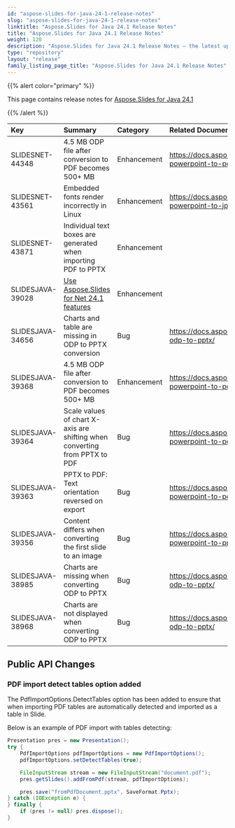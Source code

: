 ```yaml
---
id: "aspose-slides-for-java-24-1-release-notes"
slug: "aspose-slides-for-java-24-1-release-notes"
linktitle: "Aspose.Slides for Java 24.1 Release Notes"
title: "Aspose.Slides for Java 24.1 Release Notes"
weight: 120
description: "Aspose.Slides for Java 24.1 Release Notes – the latest updates and fixes."
type: "repository"
layout: "release"
family_listing_page_title: "Aspose.Slides for Java 24.1 Release Notes"
---
```


{{% alert color="primary" %}} 

This page contains release notes for [Aspose.Slides for Java 24.1](https://releases.aspose.com/java/repo/com/aspose/aspose-slides/24.1/)

{{% /alert %}} 

|**Key**|**Summary**|**Category**|**Related Documentation**|
| :- | :- | :- | :- |
|SLIDESNET-44348|4.5 MB ODP file after conversion to PDF becomes 500+ MB|Enhancement|https://docs.aspose.com/slides/net/convert-powerpoint-to-pdf/|
|SLIDESNET-43561|Embedded fonts render incorrectly in Linux|Enhancement|https://docs.aspose.com/slides/net/convert-powerpoint-to-jpg/|
|SLIDESNET-43871|Individual text boxes are generated when importing PDF to PPTX|Enhancement||
|SLIDESJAVA-39028|[Use Aspose.Slides for Net 24.1 features](/slides/net/release-notes/2024/aspose-slides-for-net-24-1-release-notes/)|Enhancement||
|SLIDESJAVA-34656|Charts and table are missing in ODP to PPTX conversion|Bug|https://docs.aspose.com/slides/java/convert-odp-to-pptx/|
|SLIDESJAVA-39368|4.5 MB ODP file after conversion to PDF becomes 500+ MB|Enhancement|https://docs.aspose.com/slides/java/convert-powerpoint-to-pdf/|
|SLIDESJAVA-39364|Scale values of chart X-axis are shifting when converting from PPTX to PDF|Bug|https://docs.aspose.com/slides/java/convert-powerpoint-to-pdf/|
|SLIDESJAVA-39363|PPTX to PDF: Text orientation reversed on export|Bug|https://docs.aspose.com/slides/java/convert-powerpoint-to-pdf/|
|SLIDESJAVA-39356|Content differs when converting the first slide to an image|Bug|https://docs.aspose.com/slides/java/convert-powerpoint-to-png/|
|SLIDESJAVA-38985|Charts are missing when converting ODP to PPTX|Bug|https://docs.aspose.com/slides/java/convert-odp-to-pptx/|
|SLIDESJAVA-38968|Charts are not displayed when converting ODP to PPTX|Bug|https://docs.aspose.com/slides/java/convert-odp-to-pptx/|


## Public API Changes ##

### PDF import detect tables option added ###

The PdfImportOptions.DetectTables option has been added to ensure that when importing PDF tables are automatically detected and imported as a table in Slide.

Below is an example of PDF import with tables detecting:

``` java
Presentation pres = new Presentation();
try {
    PdfImportOptions pdfImportOptions = new PdfImportOptions();
    pdfImportOptions.setDetectTables(true);

    FileInputStream stream = new FileInputStream("document.pdf");
    pres.getSlides().addFromPdf(stream, pdfImportOptions);

    pres.save("fromPdfDocument.pptx", SaveFormat.Pptx);
} catch (IOException e) {
} finally {
    if (pres != null) pres.dispose();
}
```